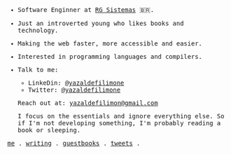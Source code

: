 <samp>
  
- Software Enginner at [RG Sistemas](http://www.rgsistemas.com.br) 🇧🇷.
  
- Just an introverted young who likes books and technology.

- Making the web faster, more accessible and easier.
   
- Interested in programming languages and compilers.
  
<!--   - [Atomic Habits: An Easy & Proven Way to Build Good Habits & Break Bad Ones](https://www.amazon.com.br/gp/product/B07D23CFGR/ref=dbs_a_def_rwt_bibl_vppi_i1) 
  - [Arquitetura Limpa na Prática](https://pay.hotmart.com/O59619511K?checkoutMode=10).
  - [The Software Design & Architecture
    Handbook](https://solidbook.io).
-->
  
- Talk to me:
   - LinkeDin: [@yazaldefilimone](https://www.linkedin.com/in/yazalde-filimone)
   - Twitter:  [@yazaldefilimone](https://twitter.com/yazaldefilimone)
  
  Reach out at: [yazaldefilimon@gmail.com](mailto:yazaldefilimon@gmail.com)
  
  I focus on the essentials and ignore everything else. So if I'm not developing something, I'm probably reading a book or sleeping.
  
<!--START_SECTION:waka-->
<!--END_SECTION:waka-->

  <p align="enter">
    <a href="https://yazaldefilimone.com">me</a> .
    <a href="https://yazaldefilimone.com/writing">writing</a> .
    <a href="https://yazaldefilimone.com/guestbook">guestbooks</a> .
    <a href="https://twitter.com/yazaldefilimone">tweets</a> .
<!--     <a href="https://www.buymeacoffee.com/yazaldefilimone">sponsor</a> -->
</p>
